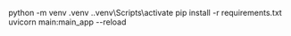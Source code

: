python -m venv .venv
.\.venv\Scripts\activate
pip install -r requirements.txt
uvicorn main:main_app --reload